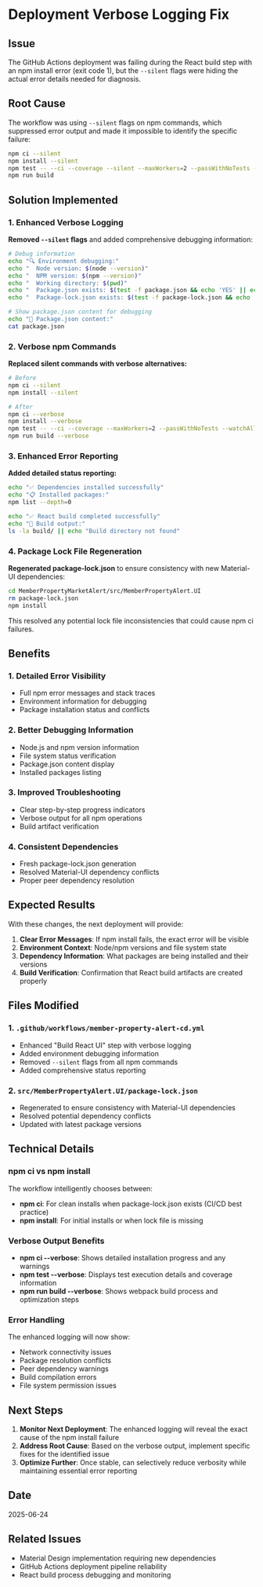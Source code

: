 # Deployment Verbose Logging Fix

## Issue
The GitHub Actions deployment was failing during the React build step with an npm install error (exit code 1), but the `--silent` flags were hiding the actual error details needed for diagnosis.

## Root Cause
The workflow was using `--silent` flags on npm commands, which suppressed error output and made it impossible to identify the specific failure:

```bash
npm ci --silent
npm install --silent
npm test -- --ci --coverage --silent --maxWorkers=2 --passWithNoTests --watchAll=false
npm run build
```

## Solution Implemented

### 1. Enhanced Verbose Logging
**Removed `--silent` flags** and added comprehensive debugging information:

```bash
# Debug information
echo "🔍 Environment debugging:"
echo "  Node version: $(node --version)"
echo "  NPM version: $(npm --version)"
echo "  Working directory: $(pwd)"
echo "  Package.json exists: $(test -f package.json && echo 'YES' || echo 'NO')"
echo "  Package-lock.json exists: $(test -f package-lock.json && echo 'YES' || echo 'NO')"

# Show package.json content for debugging
echo "📄 Package.json content:"
cat package.json
```

### 2. Verbose npm Commands
**Replaced silent commands with verbose alternatives:**

```bash
# Before
npm ci --silent
npm install --silent

# After
npm ci --verbose
npm install --verbose
npm test -- --ci --coverage --maxWorkers=2 --passWithNoTests --watchAll=false --verbose
npm run build --verbose
```

### 3. Enhanced Error Reporting
**Added detailed status reporting:**

```bash
echo "✅ Dependencies installed successfully"
echo "📋 Installed packages:"
npm list --depth=0

echo "✅ React build completed successfully"
echo "📁 Build output:"
ls -la build/ || echo "Build directory not found"
```

### 4. Package Lock File Regeneration
**Regenerated package-lock.json** to ensure consistency with new Material-UI dependencies:

```bash
cd MemberPropertyMarketAlert/src/MemberPropertyAlert.UI
rm package-lock.json
npm install
```

This resolved any potential lock file inconsistencies that could cause npm ci failures.

## Benefits

### 1. **Detailed Error Visibility**
- Full npm error messages and stack traces
- Environment information for debugging
- Package installation status and conflicts

### 2. **Better Debugging Information**
- Node.js and npm version information
- File system status verification
- Package.json content display
- Installed packages listing

### 3. **Improved Troubleshooting**
- Clear step-by-step progress indicators
- Verbose output for all npm operations
- Build artifact verification

### 4. **Consistent Dependencies**
- Fresh package-lock.json generation
- Resolved Material-UI dependency conflicts
- Proper peer dependency resolution

## Expected Results

With these changes, the next deployment will provide:

1. **Clear Error Messages**: If npm install fails, the exact error will be visible
2. **Environment Context**: Node/npm versions and file system state
3. **Dependency Information**: What packages are being installed and their versions
4. **Build Verification**: Confirmation that React build artifacts are created properly

## Files Modified

### 1. `.github/workflows/member-property-alert-cd.yml`
- Enhanced "Build React UI" step with verbose logging
- Added environment debugging information
- Removed `--silent` flags from all npm commands
- Added comprehensive status reporting

### 2. `src/MemberPropertyAlert.UI/package-lock.json`
- Regenerated to ensure consistency with Material-UI dependencies
- Resolved potential dependency conflicts
- Updated with latest package versions

## Technical Details

### npm ci vs npm install
The workflow intelligently chooses between:
- **npm ci**: For clean installs when package-lock.json exists (CI/CD best practice)
- **npm install**: For initial installs or when lock file is missing

### Verbose Output Benefits
- **npm ci --verbose**: Shows detailed installation progress and any warnings
- **npm test --verbose**: Displays test execution details and coverage information
- **npm run build --verbose**: Shows webpack build process and optimization steps

### Error Handling
The enhanced logging will now show:
- Network connectivity issues
- Package resolution conflicts
- Peer dependency warnings
- Build compilation errors
- File system permission issues

## Next Steps

1. **Monitor Next Deployment**: The enhanced logging will reveal the exact cause of the npm install failure
2. **Address Root Cause**: Based on the verbose output, implement specific fixes for the identified issue
3. **Optimize Further**: Once stable, can selectively reduce verbosity while maintaining essential error reporting

## Date
2025-06-24

## Related Issues
- Material Design implementation requiring new dependencies
- GitHub Actions deployment pipeline reliability
- React build process debugging and monitoring
